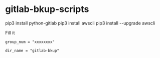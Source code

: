 # gitlab-bkup-scripts

pip3 install python-gitlab
pip3 install awscli
pip3 install --upgrade awscli

Fill it
```
group_num = "xxxxxxxx"

dir_name = "gitlab-bkup"
```
